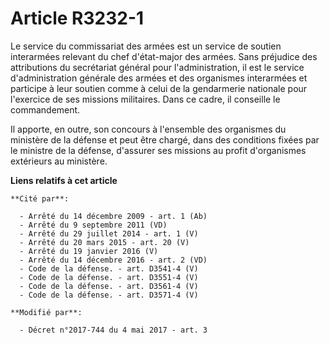 # Article R3232-1

Le service du commissariat des armées est un service de soutien interarmées relevant du chef d'état-major des armées. Sans
préjudice des attributions du secrétariat général pour l'administration, il est le service d'administration générale des
armées et des organismes interarmées et participe à leur soutien comme à celui de la gendarmerie nationale pour l'exercice de
ses missions militaires. Dans ce cadre, il conseille le commandement.

Il apporte, en outre, son concours à l'ensemble des organismes du ministère de la défense et peut être chargé, dans des
conditions fixées par le ministre de la défense, d'assurer ses missions au profit d'organismes extérieurs au ministère.

**Liens relatifs à cet article**

	**Cité par**:

	  - Arrêté du 14 décembre 2009 - art. 1 (Ab)
	  - Arrêté du 9 septembre 2011 (VD)
	  - Arrêté du 29 juillet 2014 - art. 1 (V)
	  - Arrêté du 20 mars 2015 - art. 20 (V)
	  - Arrêté du 19 janvier 2016 (V)
	  - Arrêté du 14 décembre 2016 - art. 2 (VD)
	  - Code de la défense. - art. D3541-4 (V)
	  - Code de la défense. - art. D3551-4 (V)
	  - Code de la défense. - art. D3561-4 (V)
	  - Code de la défense. - art. D3571-4 (V)

	**Modifié par**:

	  - Décret n°2017-744 du 4 mai 2017 - art. 3
